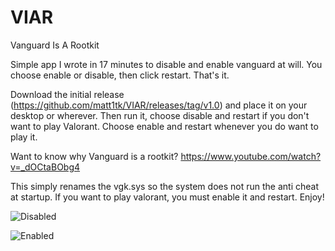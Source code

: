 # VIAR
Vanguard Is A Rootkit

Simple app I wrote in 17 minutes to disable and enable vanguard at will. You choose enable or disable, then click restart. That's it. 

Download the initial release (https://github.com/matt1tk/VIAR/releases/tag/v1.0) and place it on your desktop or wherever. Then run it, choose disable and restart if you don't want to play Valorant. Choose enable and restart whenever you do want to play it. 

Want to know why Vanguard is a rootkit? https://www.youtube.com/watch?v=_dOCtaBObg4

This simply renames the vgk.sys so the system does not run the anti cheat at startup. If you want to play valorant, you must enable it and restart. Enjoy!


![Disabled](https://imgur.com/eUmnayy)

![Enabled](https://imgur.com/y3IAE0L)
